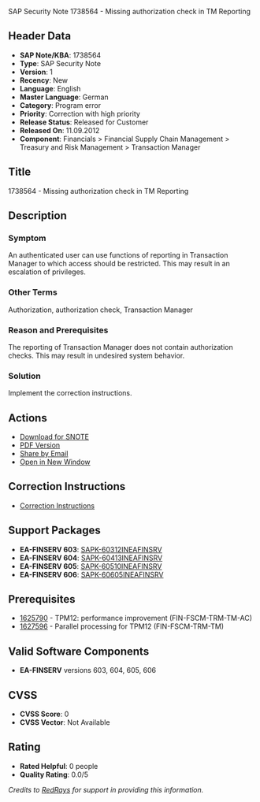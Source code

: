 SAP Security Note 1738564 - Missing authorization check in TM Reporting

## Header Data
- **SAP Note/KBA**: 1738564
- **Type**: SAP Security Note
- **Version**: 1
- **Recency**: New
- **Language**: English
- **Master Language**: German
- **Category**: Program error
- **Priority**: Correction with high priority
- **Release Status**: Released for Customer
- **Released On**: 11.09.2012
- **Component**: Financials > Financial Supply Chain Management > Treasury and Risk Management > Transaction Manager

## Title
1738564 - Missing authorization check in TM Reporting

## Description

### Symptom
An authenticated user can use functions of reporting in Transaction Manager to which access should be restricted. This may result in an escalation of privileges.

### Other Terms
Authorization, authorization check, Transaction Manager

### Reason and Prerequisites
The reporting of Transaction Manager does not contain authorization checks. This may result in undesired system behavior.

### Solution
Implement the correction instructions.

## Actions
- [Download for SNOTE](https://notesdownloads.sap.com/note/0040000010329912017)
- [PDF Version](https://userapps.support.sap.com/sap/support/sfm/notes/print/0001738564?language=en-US&token=F1DD0991ED29E196AC1F42AC761005C0)
- [Share by Email](https://me.sap.com/notes/0001738564)
- [Open in New Window](https://me.sap.com/notes/0001738564)

## Correction Instructions
- [Correction Instructions](https://me.sap.com/corrins/0001738564/201)

## Support Packages
- **EA-FINSERV 603**: [SAPK-60312INEAFINSRV](https://me.sap.com/supportpackage/SAPK-60312INEAFINSRV)
- **EA-FINSERV 604**: [SAPK-60413INEAFINSRV](https://me.sap.com/supportpackage/SAPK-60413INEAFINSRV)
- **EA-FINSERV 605**: [SAPK-60510INEAFINSRV](https://me.sap.com/supportpackage/SAPK-60510INEAFINSRV)
- **EA-FINSERV 606**: [SAPK-60605INEAFINSRV](https://me.sap.com/supportpackage/SAPK-60605INEAFINSRV)

## Prerequisites
- [1625790](https://me.sap.com/notes/1625790) - TPM12: performance improvement (FIN-FSCM-TRM-TM-AC)
- [1627596](https://me.sap.com/notes/1627596) - Parallel processing for TPM12 (FIN-FSCM-TRM-TM)

## Valid Software Components
- **EA-FINSERV** versions 603, 604, 605, 606

## CVSS
- **CVSS Score**: 0
- **CVSS Vector**: Not Available

## Rating
- **Rated Helpful**: 0 people
- **Quality Rating**: 0.0/5

*Credits to [RedRays](https://redrays.io) for support in providing this information.*